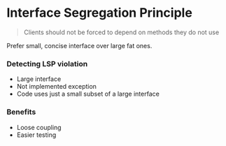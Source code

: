 ﻿# Interface Segregation Principle
> Clients should not be forced to depend on methods they do not use

Prefer small, concise interface over large fat ones.

### Detecting LSP violation
* Large interface
* Not implemented exception
* Code uses just a small subset of a large interface

### Benefits
* Loose coupling
* Easier testing




